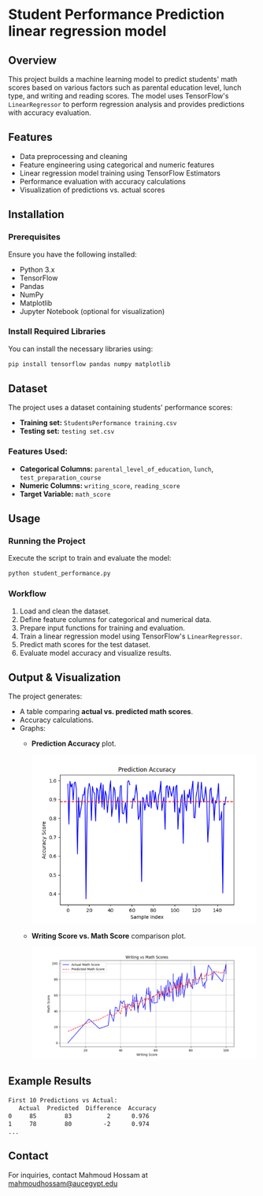# Student Performance Prediction linear regression model

## Overview

This project builds a machine learning model to predict students' math scores based on various factors such as parental education level, lunch type, and writing and reading scores. The model uses TensorFlow's `LinearRegressor` to perform regression analysis and provides predictions with accuracy evaluation.

## Features

- Data preprocessing and cleaning
- Feature engineering using categorical and numeric features
- Linear regression model training using TensorFlow Estimators
- Performance evaluation with accuracy calculations
- Visualization of predictions vs. actual scores

## Installation

### Prerequisites

Ensure you have the following installed:

- Python 3.x
- TensorFlow
- Pandas
- NumPy
- Matplotlib
- Jupyter Notebook (optional for visualization)

### Install Required Libraries

You can install the necessary libraries using:

```sh
pip install tensorflow pandas numpy matplotlib
```

## Dataset

The project uses a dataset containing students' performance scores:

- **Training set:** `StudentsPerformance training.csv`
- **Testing set:** `testing set.csv`

### Features Used:

- **Categorical Columns:** `parental_level_of_education`, `lunch`, `test_preparation_course`
- **Numeric Columns:** `writing_score`, `reading_score`
- **Target Variable:** `math_score`

## Usage

### Running the Project

Execute the script to train and evaluate the model:

```sh
python student_performance.py
```

### Workflow

1. Load and clean the dataset.
2. Define feature columns for categorical and numerical data.
3. Prepare input functions for training and evaluation.
4. Train a linear regression model using TensorFlow's `LinearRegressor`.
5. Predict math scores for the test dataset.
6. Evaluate model accuracy and visualize results.

## Output & Visualization

The project generates:

- A table comparing **actual vs. predicted math scores**.
- Accuracy calculations.
- Graphs:
  - **Prediction Accuracy** plot.
  
    ![Prediction Accuracy](prediction%20accuracy%20plot.png)
  
  - **Writing Score vs. Math Score** comparison plot.
  
    ![Writing vs Math Scores](writing%20vs%20math%20scores.png)

## Example Results

```
First 10 Predictions vs Actual:
   Actual  Predicted  Difference  Accuracy
0     85        83          2      0.976
1     78        80         -2      0.974
...
```


## Contact

For inquiries, contact Mahmoud Hossam at [mahmoudhossam@aucegypt.edu](mailto:mahmoudhossam@aucegypt.edu)

